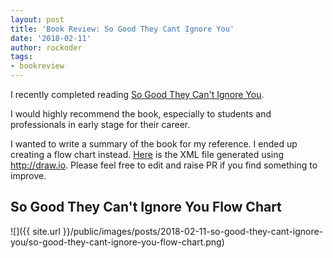 ```yaml
---
layout: post
title: 'Book Review: So Good They Cant Ignore You'
date: '2018-02-11'
author: rockoder
tags:
- bookreview
---
```


I recently completed reading [So Good They Can't Ignore You](https://www.amazon.com/gp/product/1455509124/ref=as_li_tl?ie=UTF8&camp=1789&creative=9325&creativeASIN=1455509124&linkCode=as2&tag=rockoder-20&linkId=55eb1b99d891cd64e15ab00bd09a9e87).

I would highly recommend the book, especially to students and professionals in early stage for their career.

I wanted to write a summary of the book for my reference. I ended up creating a flow chart instead. [Here](https://github.com/rockoder/rockoder.github.io/blob/master/public/images/posts/2018-02-11-so-good-they-cant-ignore-you) is the XML file generated using http://draw.io. Please feel free to edit and raise PR if you find something to improve.

## So Good They Can't Ignore You Flow Chart

![]({{ site.url }}/public/images/posts/2018-02-11-so-good-they-cant-ignore-you/so-good-they-cant-ignore-you-flow-chart.png)
